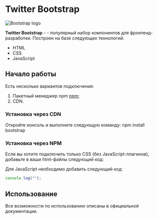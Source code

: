 # Twitter Bootstrap
![Bootstrap logo](https://i.imgur.com/qhtywl2.png)

**Twitter Bootstrap** - - популярный набор компонентов для фронтенд-разработки.
Построен на базе следующих технологий:
* HTML
* CSS
* JavaScript
## Начало работы
Есть несколько вариантов подключения:
1. Пакетный менеджер npm [npm](https://npmjs.com);
1. CDN.
### Установка через CDN
Откройте консоль и выполните следующую команду: npm install bootstrap
### Установка через NPM
Если вы хотите подключить только CSS (без JavaScript-плагинов),
добавьте в ваши html-файлы следующий код:

Для JavaScript необходимо добавить следующий код:
```javascript
console.log("");
```
## Использование
Все возможности по использованию описаны в официальной документации.